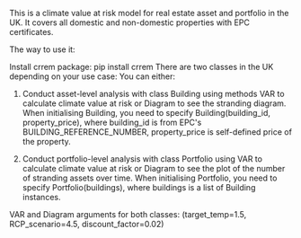 This is a climate value at risk model for real estate asset and portfolio in the UK. It covers all domestic and non-domestic properties with EPC certificates.

The way to use it:

Install crrem package: pip install crrem
There are two classes in the UK depending on your use case:
You can either:
1. Conduct asset-level analysis with class Building using methods VAR to calculate climate value at risk or Diagram to see the stranding diagram. When initialising Building, you need to specify Building(building_id, property_price), where building_id is from EPC's BUILDING_REFERENCE_NUMBER, property_price is self-defined price of the property. 

2. Conduct portfolio-level analysis with class Portfolio using VAR to calculate climate value at risk or Diagram to see the plot of the number of stranding assets over time. When initialising Portfolio, you need to specify Portfolio(buildings), where buildings is a list of Building instances.


VAR and Diagram arguments for both classes: (target_temp=1.5, RCP_scenario=4.5, discount_factor=0.02)


